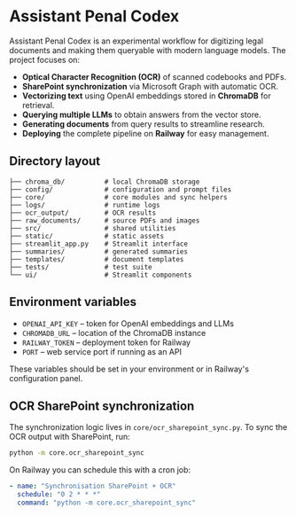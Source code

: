 # Assistant Penal Codex

Assistant Penal Codex is an experimental workflow for digitizing legal documents and making them queryable with modern language models. The project focuses on:

- **Optical Character Recognition (OCR)** of scanned codebooks and PDFs.
- **SharePoint synchronization** via Microsoft Graph with automatic OCR.
- **Vectorizing text** using OpenAI embeddings stored in **ChromaDB** for retrieval.
- **Querying multiple LLMs** to obtain answers from the vector store.
- **Generating documents** from query results to streamline research.
- **Deploying** the complete pipeline on **Railway** for easy management.

## Directory layout

```
├── chroma_db/          # local ChromaDB storage
├── config/             # configuration and prompt files
├── core/               # core modules and sync helpers
├── logs/               # runtime logs
├── ocr_output/         # OCR results
├── raw_documents/      # source PDFs and images
├── src/                # shared utilities
├── static/             # static assets
├── streamlit_app.py    # Streamlit interface
├── summaries/          # generated summaries
├── templates/          # document templates
├── tests/              # test suite
└── ui/                 # Streamlit components
```

## Environment variables

- `OPENAI_API_KEY` – token for OpenAI embeddings and LLMs
- `CHROMADB_URL` – location of the ChromaDB instance
- `RAILWAY_TOKEN` – deployment token for Railway
- `PORT` – web service port if running as an API

These variables should be set in your environment or in Railway's configuration panel.


## OCR SharePoint synchronization

The synchronization logic lives in ``core/ocr_sharepoint_sync.py``. To sync the
OCR output with SharePoint, run:

```bash
python -m core.ocr_sharepoint_sync
```

On Railway you can schedule this with a cron job:

```yaml
- name: "Synchronisation SharePoint + OCR"
  schedule: "0 2 * * *"
  command: "python -m core.ocr_sharepoint_sync"
```

